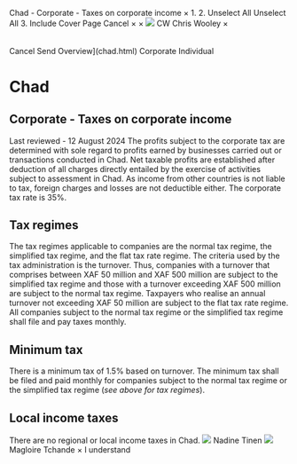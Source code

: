 Chad - Corporate - Taxes on corporate income
×
1.
2.
Unselect All
Unselect All
3.
Include Cover Page
Cancel
×
×
![](-/media/world-wide-tax-summaries/attachments/global---chris-wooley.ashx%3Frev=ac5e5f3223b34096b1afc2a6009c7320&revision=ac5e5f32-23b3-4096-b1af-c2a6009c7320&hash=859B7ADC84DC2CBEC9760E9E6EE7DE6D0A8BFCDF)
CW
Chris Wooley
×
######
Cancel
Send
Overview](chad.html)
Corporate
Individual
# Chad
## Corporate - Taxes on corporate income
Last reviewed - 12 August 2024
The profits subject to the corporate tax are determined with sole regard to profits earned by businesses carried out or transactions conducted in Chad.
Net taxable profits are established after deduction of all charges directly entailed by the exercise of activities subject to assessment in Chad. As income from other countries is not liable to tax, foreign charges and losses are not deductible either.
The corporate tax rate is 35%.
## Tax regimes
The tax regimes applicable to companies are the normal tax regime, the simplified tax regime, and the flat tax rate regime.
The criteria used by the tax administration is the turnover. Thus, companies with a turnover that comprises between XAF 50 million and XAF 500 million are subject to the simplified tax regime and those with a turnover exceeding XAF 500 million are subject to the normal tax regime.
Taxpayers who realise an annual turnover not exceeding XAF 50 million are subject to the flat tax rate regime.
All companies subject to the normal tax regime or the simplified tax regime shall file and pay taxes monthly.
## Minimum tax
There is a minimum tax of 1.5% based on turnover.
The minimum tax shall be filed and paid monthly for companies subject to the normal tax regime or the simplified tax regime (*see above for tax regimes*).
## Local income taxes
There are no regional or local income taxes in Chad.
![](-/media/world-wide-tax-summaries/attachments/chad---nadine-tinen.ashx%3Frev=69fd294436884bc4b9c1391c0db02075&revision=69fd2944-3688-4bc4-b9c1-391c0db02075&hash=AEADCE6257456107D761E6E182C043DBA660E12D)
Nadine Tinen
![](-/media/world-wide-tax-summaries/chadmagloire-tchandechad--magloire-tchandepng20221103081237186.ashx%3Frev=87b35679424a41619133f979cee6c1c9&revision=87b35679-424a-4161-9133-f979cee6c1c9&hash=54D3D2B27044D503E7971A0A9D3AD9D0E02EF475)
Magloire Tchande
×
I understand
